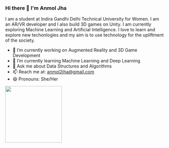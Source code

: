 ### Hi there 👋 I'm Anmol Jha

I am a student at Indira Gandhi Delhi Technical University for Women. I am an AR/VR developer and I also build 3D games on Unity. I am currently exploring Machine Learning and Artificial Intelligence. I love to learn and explore new techonlogies and my aim is to use technology for the upliftment of the society. 

- 🔭 I’m currently working on Augmented Reality and 3D Game Development
- 🌱 I’m currently learning Machine Learning and Deep Learning
- 💬 Ask me about Data Structures and Algorithms
- 📫 Reach me at: anmol2jha@gmail.com
- 😄 Pronouns: She/Her

<img height="180em" src="https://github-readme-stats.vercel.app/api?username=A-nn-e_icons=true&hide_border=true&&count_private=true&include_all_commits=true" />
